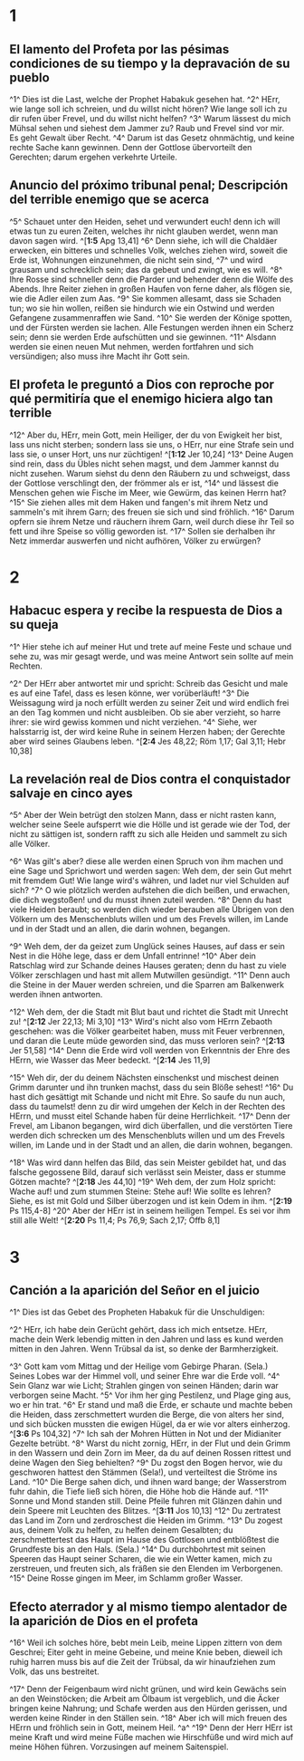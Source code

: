 # 1
## El lamento del Profeta por las pésimas condiciones de su tiempo y la depravación de su pueblo
^1^ Dies ist die Last, welche der Prophet Habakuk gesehen hat. ^2^ HErr, wie lange soll ich schreien, und du willst nicht hören? Wie lange soll ich zu dir rufen über Frevel, und du willst nicht helfen? ^3^ Warum lässest du mich Mühsal sehen und siehest dem Jammer zu? Raub und Frevel sind vor mir. Es geht Gewalt über Recht. ^4^ Darum ist das Gesetz ohnmächtig, und keine rechte Sache kann gewinnen. Denn der Gottlose übervorteilt den Gerechten; darum ergehen verkehrte Urteile. 

## Anuncio del próximo tribunal penal; Descripción del terrible enemigo que se acerca
^5^ Schauet unter den Heiden, sehet und verwundert euch! denn ich will etwas tun zu euren Zeiten, welches ihr nicht glauben werdet, wenn man davon sagen wird. ^[**1:5** Apg 13,41] ^6^ Denn siehe, ich will die Chaldäer erwecken, ein bitteres und schnelles Volk, welches ziehen wird, soweit die Erde ist, Wohnungen einzunehmen, die nicht sein sind, ^7^ und wird grausam und schrecklich sein; das da gebeut und zwingt, wie es will. ^8^ Ihre Rosse sind schneller denn die Parder und behender denn die Wölfe des Abends. Ihre Reiter ziehen in großen Haufen von ferne daher, als flögen sie, wie die Adler eilen zum Aas. ^9^ Sie kommen allesamt, dass sie Schaden tun; wo sie hin wollen, reißen sie hindurch wie ein Ostwind und werden Gefangene zusammenraffen wie Sand. ^10^ Sie werden der Könige spotten, und der Fürsten werden sie lachen. Alle Festungen werden ihnen ein Scherz sein; denn sie werden Erde aufschütten und sie gewinnen. ^11^ Alsdann werden sie einen neuen Mut nehmen, werden fortfahren und sich versündigen; also muss ihre Macht ihr Gott sein.


## El profeta le preguntó a Dios con reproche por qué permitiría que el enemigo hiciera algo tan terrible
^12^ Aber du, HErr, mein Gott, mein Heiliger, der du von Ewigkeit her bist, lass uns nicht sterben; sondern lass sie uns, o HErr, nur eine Strafe sein und lass sie, o unser Hort, uns nur züchtigen! ^[**1:12** Jer 10,24] ^13^ Deine Augen sind rein, dass du Übles nicht sehen magst, und dem Jammer kannst du nicht zusehen. Warum siehst du denn den Räubern zu und schweigst, dass der Gottlose verschlingt den, der frömmer als er ist, ^14^ und lässest die Menschen gehen wie Fische im Meer, wie Gewürm, das keinen Herrn hat? ^15^ Sie ziehen alles mit dem Haken und fangen's mit ihrem Netz und sammeln's mit ihrem Garn; des freuen sie sich und sind fröhlich. ^16^ Darum opfern sie ihrem Netze und räuchern ihrem Garn, weil durch diese ihr Teil so fett und ihre Speise so völlig geworden ist. ^17^ Sollen sie derhalben ihr Netz immerdar auswerfen und nicht aufhören, Völker zu erwürgen?


# 2
## Habacuc espera y recibe la respuesta de Dios a su queja
^1^ Hier stehe ich auf meiner Hut und trete auf meine Feste und schaue und sehe zu, was mir gesagt werde, und was meine Antwort sein sollte auf mein Rechten. 

^2^ Der HErr aber antwortet mir und spricht: Schreib das Gesicht und male es auf eine Tafel, dass es lesen könne, wer vorüberläuft! ^3^ Die Weissagung wird ja noch erfüllt werden zu seiner Zeit und wird endlich frei an den Tag kommen und nicht ausbleiben. Ob sie aber verzieht, so harre ihrer: sie wird gewiss kommen und nicht verziehen. ^4^ Siehe, wer halsstarrig ist, der wird keine Ruhe in seinem Herzen haben; der Gerechte aber wird seines Glaubens leben. ^[**2:4** Jes 48,22; Röm 1,17; Gal 3,11; Hebr 10,38] 


## La revelación real de Dios contra el conquistador salvaje en cinco ayes
^5^ Aber der Wein betrügt den stolzen Mann, dass er nicht rasten kann, welcher seine Seele aufsperrt wie die Hölle und ist gerade wie der Tod, der nicht zu sättigen ist, sondern rafft zu sich alle Heiden und sammelt zu sich alle Völker. 

^6^ Was gilt's aber? diese alle werden einen Spruch von ihm machen und eine Sage und Sprichwort und werden sagen: Weh dem, der sein Gut mehrt mit fremdem Gut! Wie lange wird's währen, und ladet nur viel Schulden auf sich? ^7^ O wie plötzlich werden aufstehen die dich beißen, und erwachen, die dich wegstoßen! und du musst ihnen zuteil werden. ^8^ Denn du hast viele Heiden beraubt; so werden dich wieder berauben alle Übrigen von den Völkern um des Menschenbluts willen und um des Frevels willen, im Lande und in der Stadt und an allen, die darin wohnen, begangen. 

^9^ Weh dem, der da geizet zum Unglück seines Hauses, auf dass er sein Nest in die Höhe lege, dass er dem Unfall entrinne! ^10^ Aber dein Ratschlag wird zur Schande deines Hauses geraten; denn du hast zu viele Völker zerschlagen und hast mit allem Mutwillen gesündigt. ^11^ Denn auch die Steine in der Mauer werden schreien, und die Sparren am Balkenwerk werden ihnen antworten. 

^12^ Weh dem, der die Stadt mit Blut baut und richtet die Stadt mit Unrecht zu! ^[**2:12** Jer 22,13; Mi 3,10] ^13^ Wird's nicht also vom HErrn Zebaoth geschehen: was die Völker gearbeitet haben, muss mit Feuer verbrennen, und daran die Leute müde geworden sind, das muss verloren sein? ^[**2:13** Jer 51,58] ^14^ Denn die Erde wird voll werden von Erkenntnis der Ehre des HErrn, wie Wasser das Meer bedeckt. ^[**2:14** Jes 11,9] 
  

^15^ Weh dir, der du deinem Nächsten einschenkst und mischest deinen Grimm darunter und ihn trunken machst, dass du sein Blöße sehest! ^16^ Du hast dich gesättigt mit Schande und nicht mit Ehre. So saufe du nun auch, dass du taumelst! denn zu dir wird umgehen der Kelch in der Rechten des HErrn, und musst eitel Schande haben für deine Herrlichkeit. ^17^ Denn der Frevel, am Libanon begangen, wird dich überfallen, und die verstörten Tiere werden dich schrecken um des Menschenbluts willen und um des Frevels willen, im Lande und in der Stadt und an allen, die darin wohnen, begangen. 

^18^ Was wird dann helfen das Bild, das sein Meister gebildet hat, und das falsche gegossene Bild, darauf sich verlässt sein Meister, dass er stumme Götzen machte? ^[**2:18** Jes 44,10] ^19^ Weh dem, der zum Holz spricht: Wache auf! und zum stummen Steine: Stehe auf! Wie sollte es lehren? Siehe, es ist mit Gold und Silber überzogen und ist kein Odem in ihm. ^[**2:19** Ps 115,4-8] ^20^ Aber der HErr ist in seinem heiligen Tempel. Es sei vor ihm still alle Welt! ^[**2:20** Ps 11,4; Ps 76,9; Sach 2,17; Offb 8,1] 
  

# 3
## Canción a la aparición del Señor en el juicio
^1^ Dies ist das Gebet des Propheten Habakuk für die Unschuldigen: 

^2^ HErr, ich habe dein Gerücht gehört, dass ich mich entsetze. HErr, mache dein Werk lebendig mitten in den Jahren und lass es kund werden mitten in den Jahren. Wenn Trübsal da ist, so denke der Barmherzigkeit. 

^3^ Gott kam vom Mittag und der Heilige vom Gebirge Pharan. (Sela.) Seines Lobes war der Himmel voll, und seiner Ehre war die Erde voll. ^4^ Sein Glanz war wie Licht; Strahlen gingen von seinen Händen; darin war verborgen seine Macht. ^5^ Vor ihm her ging Pestilenz, und Plage ging aus, wo er hin trat. ^6^ Er stand und maß die Erde, er schaute und machte beben die Heiden, dass zerschmettert wurden die Berge, die von alters her sind, und sich bücken mussten die ewigen Hügel, da er wie vor alters einherzog. ^[**3:6** Ps 104,32] ^7^ Ich sah der Mohren Hütten in Not und der Midianiter Gezelte betrübt. ^8^ Warst du nicht zornig, HErr, in der Flut und dein Grimm in den Wassern und dein Zorn im Meer, da du auf deinen Rossen rittest und deine Wagen den Sieg behielten? ^9^ Du zogst den Bogen hervor, wie du geschworen hattest den Stämmen (Sela!), und verteiltest die Ströme ins Land. ^10^ Die Berge sahen dich, und ihnen ward bange; der Wasserstrom fuhr dahin, die Tiefe ließ sich hören, die Höhe hob die Hände auf. ^11^ Sonne und Mond standen still. Deine Pfeile fuhren mit Glänzen dahin und dein Speere mit Leuchten des Blitzes. ^[**3:11** Jos 10,13] ^12^ Du zertratest das Land im Zorn und zerdroschest die Heiden im Grimm. ^13^ Du zogest aus, deinem Volk zu helfen, zu helfen deinem Gesalbten; du zerschmettertest das Haupt im Hause des Gottlosen und entblößtest die Grundfeste bis an den Hals. (Sela.) ^14^ Du durchbohrtest mit seinen Speeren das Haupt seiner Scharen, die wie ein Wetter kamen, mich zu zerstreuen, und freuten sich, als fräßen sie den Elenden im Verborgenen. ^15^ Deine Rosse gingen im Meer, im Schlamm großer Wasser.
 

## Efecto aterrador y al mismo tiempo alentador de la aparición de Dios en el profeta
^16^ Weil ich solches höre, bebt mein Leib, meine Lippen zittern von dem Geschrei; Eiter geht in meine Gebeine, und meine Knie beben, dieweil ich ruhig harren muss bis auf die Zeit der Trübsal, da wir hinaufziehen zum Volk, das uns bestreitet. 

^17^ Denn der Feigenbaum wird nicht grünen, und wird kein Gewächs sein an den Weinstöcken; die Arbeit am Ölbaum ist vergeblich, und die Äcker bringen keine Nahrung; und Schafe werden aus den Hürden gerissen, und werden keine Rinder in den Ställen sein. ^18^ Aber ich will mich freuen des HErrn und fröhlich sein in Gott, meinem Heil. ^a^ ^19^ Denn der Herr HErr ist meine Kraft und wird meine Füße machen wie Hirschfüße und wird mich auf meine Höhen führen. Vorzusingen auf meinem Saitenspiel.